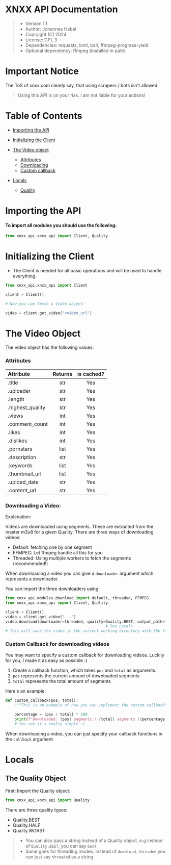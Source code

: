 # XNXX API Documentation

> - Version 1.1
> - Author: Johannes Habel
> - Copryight (C) 2024
> - License: GPL 3
> - Dependencies: requests, lxml, bs4, ffmpeg-progress-yield 
> - Optional dependency: ffmpeg (installed in path)


# Important Notice
The ToS of xnxx.com clearly say, that using scrapers / bots isn't allowed.
> Using this API is on your risk. I am not liable for your actions!

# Table of Contents
- [Importing the API](#importing-the-api)
- [Initializing the Client](#initializing-the-client)
- [The Video object](#the-video-object)
    - [Attributes](#attributes)
    - [Downloading](#downloading-a-video)
    - [Custom callback](#custom-callback-for-downloading--videos)

- [Locals](#locals)
  - [Quality](#the-quality-object)

# Importing the API

#### To import all modules you should use the following:

```python
from xnxx_api.xnxx_api import Client, Quality
```

# Initializing the Client

- The Client is needed for all basic operations and will be used to handle everything.

```python
from xnxx_api.xnxx_api import Client

client = Client()

# Now you can fetch a Video object:

video = client.get_video("<video_url")
```


# The Video Object

The video object has the following values:

### Attributes

| Attribute        | Returns |  is cached?   |
|:-----------------|:-------:|:-------------:|
| .title           |   str   |      Yes      |
| .uploader        |   str   |      Yes      |
| .length          |   str   |      Yes      |
| .highest_quality |   str   |      Yes      |
| .views           |   int   |      Yes      |
| .comment_count   |   int   |      Yes      |
| .likes           |   int   |      Yes      |
| .dislikes        |   int   |      Yes      |
| .pornstars       |  list   |      Yes      |
| .description     |   str   |      Yes      |
| .keywords        |  list   |      Yes      |
| .thumbnail_url   |  list   |      Yes      |
| .upload_date     |   str   |      Yes      |
| .content_url     |   str   |      Yes      |

### Downloading a Video:

Explanation: 

Videos are downloaded using segments. These are extracted from the master m3u8 for a given Quality.
There are three ways of downloading videos:

- Default: fetching one by one segment
- FFMPEG: Let ffmpeg handle all this for you
- Threaded: Using multiple workers to fetch the segments (recommended!)

When downloading a video you can give a `downloader` argument which represents a downloader.

You can import the three downloaders using:

```python
from xnxx_api.modules.download import default, threaded, FFMPEG
from xnxx_api.xnxx_api import Client, Quality

client = Client()
video = client.get_video("...")
video.download(downloader=threaded, quality=Quality.BEST, output_path="./IdontKnow.mp4")
                                            # See Locals
# This will save the video in the current working directory with the filename "IdontKnow.mp4"
```

### Custom Callback for downloading  videos

You may want to specify a custom callback for downloading videos. Luckily for you, I made it as easy as
possible :)

1. Create a callback function, which takes `pos` and `total` as arguments.
2. `pos` represents the current amount of downloaded segments
3. `total` represents the total amount of segments

Here's an example:

```python
def custom_callback(pos, total):
    """This is an example of how you can implement the custom callback"""

    percentage = (pos / total) * 100
    print(f"Downloaded: {pos} segments / {total} segments ({percentage:.2f}%)")
    # You see it's really simple :)
```

When downloading a video, you can just specify your callback functions in the `callback` argument


# Locals

## The Quality Object

First: Import the Quality object:

```python
from xnxx_api.xnxx_api import Quality
```

There are three quality types:

- Quality.BEST
- Quality.HALF
- Quality.WORST

> - You can also pass a string instead of a Quality object. e.g instead of `Quality.BEST`, you can say `best`
> - Same goes for threading modes. Instead of `download.threaded` you can just say `threaded` as a string
